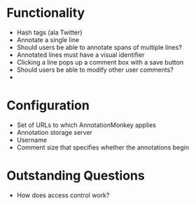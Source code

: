 Functionality
=============
* Hash tags (ala Twitter)
* Annotate a single line
* Should users be able to annotate spans of multiple lines?
* Annotated lines must have a visual identifier
* Clicking a line pops up a comment box with a save button
* Should users be able to modify other user comments?
* 

Configuration
=============
* Set of URLs to which AnnotationMonkey applies
* Annotation storage server
* Username
* Comment size that specifies whether the annotations begin 

 
 Outstanding Questions
 =====================
 * How does access control work?

